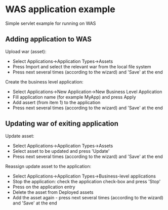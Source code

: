 # WAS application example
Simple servlet example for running on WAS

## Adding application to WAS
Upload war (asset):
 * Select Applications->Application Types->Assets
 * Press Import and select the relevant war from the local file system
 * Press next several times (according to the wizard) and 'Save' at the end
 
Create the business level application:
 * Select Applications->New Application->New Business Level Application
 * Fill application name (for example MyApp) and press Apply
 * Add assert (from item 1) to the application
 * Press next several times (according to the wizard) and 'Save' at the end
  
## Updating war of exiting application
Update asset:
 * Select Applications->Application Types->Assets
 * Select asset to be updated and press 'Update'
 * Press next several times (according to the wizard) and 'Save' at the end

Reassign update asset to the application:
 * Select Applications->Application Types->Business-level applications
 * Stop the application: check the application check-box and press 'Stop'
 * Press on the application entry
 * Delete the asset from Deployed assets
 * Add the asset again -  press next several times (according to the wizard) and 'Save' at the end

 